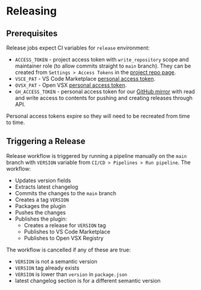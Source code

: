 # Releasing

## Prerequisites

Release jobs expect CI variables for `release` environment:

- `ACCESS_TOKEN` - project access token with `write_repository` scope and
  maintainer role (to allow commits straight to `main` branch). They can be
  created from `Settings > Access Tokens` in the [project repo
  page](https://gitlab.com/sensmetry/public/sysml-2ls/-/settings/access_tokens).
- `VSCE_PAT` - VS Code Marketplace [personal access
  token](https://learn.microsoft.com/azure/devops/organizations/accounts/use-personal-access-tokens-to-authenticate).
- `OVSX_PAT` - Open VSX [personal access
  token](https://open-vsx.org/user-settings/tokens).
- `GH_ACCESS_TOKEN` - personal access token for our [GitHub
  mirror](https://github.com/sensmetry/sysml-2ls) with read and write access to
  contents for pushing and creating releases through API.

Personal access tokens expire so they will need to be recreated from time to
time.

## Triggering a Release

Release workflow is triggered by running a pipeline manually on the `main`
branch with `VERSION` variable from `CI/CD > Pipelines > Run pipeline`. The
workflow:

- Updates version fields
- Extracts latest changelog
- Commits the changes to the `main` branch
- Creates a tag `VERSION`
- Packages the plugin
- Pushes the changes
- Publishes the plugin:
  - Creates a release for `VERSION` tag
  - Publishes to VS Code Marketplace
  - Publishes to Open VSX Registry

The workflow is cancelled if any of these are true:

- `VERSION` is not a semantic version
- `VERSION` tag already exists
- `VERSION` is lower than `version` in `package.json`
- latest changelog section is for a different semantic version
